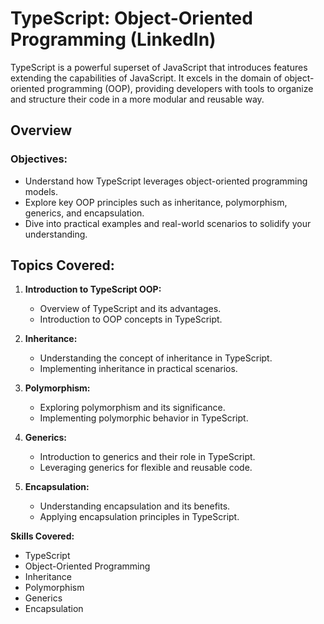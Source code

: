# TypeScript: Object-Oriented Programming (LinkedIn)

TypeScript is a powerful superset of JavaScript that introduces features extending the capabilities of JavaScript. It excels in the domain of object-oriented programming (OOP), providing developers with tools to organize and structure their code in a more modular and reusable way.

## Overview

### Objectives:

- Understand how TypeScript leverages object-oriented programming models.
- Explore key OOP principles such as inheritance, polymorphism, generics, and encapsulation.
- Dive into practical examples and real-world scenarios to solidify your understanding.

## Topics Covered:

1. **Introduction to TypeScript OOP:**
   - Overview of TypeScript and its advantages.
   - Introduction to OOP concepts in TypeScript.

2. **Inheritance:**
   - Understanding the concept of inheritance in TypeScript.
   - Implementing inheritance in practical scenarios.

3. **Polymorphism:**
   - Exploring polymorphism and its significance.
   - Implementing polymorphic behavior in TypeScript.

4. **Generics:**
   - Introduction to generics and their role in TypeScript.
   - Leveraging generics for flexible and reusable code.

5. **Encapsulation:**
   - Understanding encapsulation and its benefits.
   - Applying encapsulation principles in TypeScript.


**Skills Covered:**
- TypeScript
- Object-Oriented Programming
- Inheritance
- Polymorphism
- Generics
- Encapsulation

